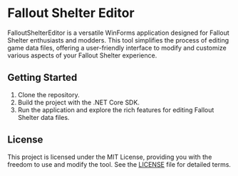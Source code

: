 # Fallout Shelter Editor
FalloutShelterEditor is a versatile WinForms application designed for Fallout Shelter enthusiasts and modders. This tool simplifies the process of editing game data files, offering a user-friendly interface to modify and customize various aspects of your Fallout Shelter experience.

## Getting Started
1. Clone the repository.
2. Build the project with the .NET Core SDK.
3. Run the application and explore the rich features for editing Fallout Shelter data files.

## License
This project is licensed under the MIT License, providing you with the freedom to use and modify the tool. See the [LICENSE](LICENSE) file for detailed terms.
